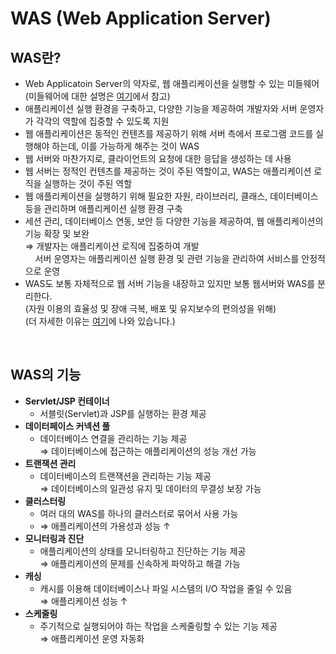 # **WAS (Web Application Server)**

## **WAS란?**
-   Web Applicatoin Server의 약자로, 웹 애플리케이션을 실행할 수 있는 미들웨어  
    (미들웨어에 대한 설명은 [여기](./13_MiddleWare.md)에서 참고)
-   애플리케이션 실행 환경을 구축하고, 다양한 기능을 제공하여 개발자와 서버 운영자가 각각의 역할에 집중할 수 있도록 지원
-   웹 애플리케이션은 동적인 컨텐츠를 제공하기 위해 서버 측에서 프로그램 코드를 실행해야 하는데, 이를 가능하게 해주는 것이 WAS
-   웹 서버와 마찬가지로, 클라이언트의 요청에 대한 응답을 생성하는 데 사용
-   웹 서버는 정적인 컨텐츠를 제공하는 것이 주된 역할이고, WAS는 애플리케이션 로직을 실행하는 것이 주된 역할
-   웹 애플리케이션을 실행하기 위해 필요한 자원, 라이브러리, 클래스, 데이터베이스 등을 관리하며 애플리케이션 실행 환경 구축
-   세션 관리, 데이터베이스 연동, 보안 등 다양한 기능을 제공하여, 웹 애플리케이션의 기능 확장 및 보완  
    ⇒ 개발자는 애플리케이션 로직에 집중하여 개발  
        서버 운영자는 애플리케이션 실행 환경 및 관련 기능을 관리하여 서비스를 안정적으로 운영
-   WAS도 보통 자체적으로 웹 서버 기능을 내장하고 있지만 보통 웹서버와 WAS를 분리한다.  
    (자원 이용의 효율성 및 장애 극복, 배포 및 유지보수의 편의성을 위해)  
    (더 자세한 이유는 [여기](./15_WebServer_vs_WAS.md)에 나와 있습니다.)

<br>

## **WAS의 기능**

-   **Servlet/JSP 컨테이너**
    -   서블릿(Servlet)과 JSP를 실행하는 환경 제공
-   **데이터페이스 커넥션 풀**  
    -   데이터베이스 연결을 관리하는 기능 제공  
        ⇒ 데이터베이스에 접근하는 애플리케이션의 성능 개선 가능
-   **트랜잭션 관리**  
    -   데이터베이스의 트랜잭션을 관리하는 기능 제공  
        ⇒ 데이터베이스의 일관성 유지 및 데이터의 무결성 보장 가능
-   **클러스터링**
    -   여러 대의 WAS를 하나의 클러스터로 묶어서 사용 가능
    -   ⇒ 애플리케이션의 가용성과 성능 ↑
-   **모니터링과 진단**  
    -   애플리케이션의 상태를 모니터링하고 진단하는 기능 제공  
        ⇒ 애플리케이션의 문제를 신속하게 파악하고 해결 가능
-   **캐싱**
    -   캐시를 이용해 데이터베이스나 파일 시스템의 I/O 작업을 줄일 수 있음  
        ⇒ 애플리케이션 성능 ↑
-   **스케줄링**
    -   주기적으로 실행되어야 하는 작업을 스케줄링할 수 있는 기능 제공  
        ⇒ 애플리케이션 운영 자동화
        